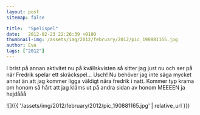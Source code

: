 ```yaml
---
layout: post
sitemap: false

title:  "Spelispel"
date:   2012-02-23 22:26:39 +0100
thumbnail-img: /assets/img/2012/february/2012/pic_190881165.jpg
author: Eva
tags: ["2012"]
---
```


I brist på annan aktivitet nu på kvällskvisten så sitter jag just nu och ser på när Fredrik spelar ett skräckspel... Usch! Nu behöver jag inte säga mycket annat än att jag kommer ligga väldigt nära fredrik i natt. Kommer typ krama om honom så hårt att jag kläms ut på andra sidan av honom  MEEEEN ja hejdååå

![]({{ '/assets/img/2012/february/2012/pic_190881165.jpg'  | relative_url }})

